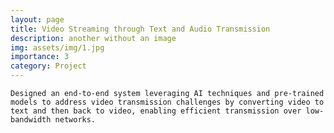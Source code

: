 ```yaml
---
layout: page
title: Video Streaming through Text and Audio Transmission
description: another without an image
img: assets/img/1.jpg
importance: 3
category: Project
---
```


    Designed an end-to-end system leveraging AI techniques and pre-trained models to address video transmission challenges by converting video to text and then back to video, enabling efficient transmission over low-bandwidth networks.
